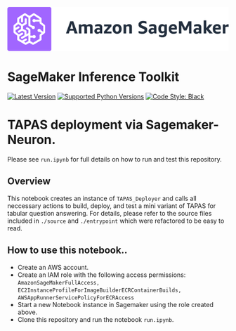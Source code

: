 ![SageMaker](https://github.com/aws/sagemaker-inference-toolkit/raw/master/branding/icon/sagemaker-banner.png)

# SageMaker Inference Toolkit

[![Latest Version](https://img.shields.io/pypi/v/sagemaker-inference.svg)](https://pypi.python.org/pypi/sagemaker-inference) [![Supported Python Versions](https://img.shields.io/pypi/pyversions/sagemaker-inference.svg)](https://pypi.python.org/pypi/sagemaker-inference) [![Code Style: Black](https://img.shields.io/badge/code_style-black-000000.svg)](https://github.com/python/black)

# TAPAS deployment via Sagemaker-Neuron.
Please see ```run.ipynb``` for full details on how to run and test this repository.


## Overview
This notebook creates an instance of ```TAPAS_Deployer``` and calls all neccessary actions to build, deploy, and test a mini variant of TAPAS for tabular question answering. For details, please refer to the source files included in ```./source``` and ```./entrypoint``` which were refactored to be easy to read.

## How to use this notebook..
- Create an AWS account.
- Create an IAM role with the following access permissions: ```AmazonSageMakerFullAccess, EC2InstanceProfileForImageBuilderECRContainerBuilds, AWSAppRunnerServicePolicyForECRAccess```
- Start a new Notebook instance in Sagemaker using the role created above.
- Clone this repository and run the notebook ```run.ipynb```.


